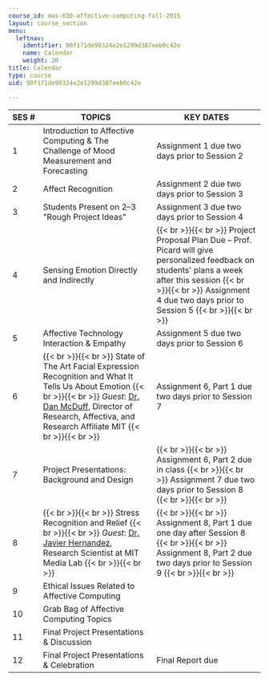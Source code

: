 ```yaml
---
course_id: mas-630-affective-computing-fall-2015
layout: course_section
menu:
  leftnav:
    identifier: 90f171de90324e2e1299d387eeb0c42e
    name: Calendar
    weight: 20
title: Calendar
type: course
uid: 90f171de90324e2e1299d387eeb0c42e

---
```


| SES # | TOPICS | KEY DATES |
| --- | --- | --- |
| 1 | Introduction to Affective Computing & The Challenge of Mood Measurement and Forecasting | Assignment 1 due two days prior to Session 2 |
| 2 | Affect Recognition | Assignment 2 due two days prior to Session 3 |
| 3 | Students Present on 2–3 "Rough Project Ideas" | Assignment 3 due two days prior to Session 4 |
| 4 | Sensing Emotion Directly and Indirectly |  {{< br >}}{{< br >}} Project Proposal Plan Due – Prof. Picard will give personalized feedback on students' plans a week after this session {{< br >}}{{< br >}} Assignment 4 due two days prior to Session 5 {{< br >}}{{< br >}}  |
| 5 | Affective Technology Interaction & Empathy | Assignment 5 due two days prior to Session 6 |
| 6 |  {{< br >}}{{< br >}} State of The Art Facial Expression Recognition and What It Tells Us About Emotion {{< br >}}{{< br >}} _Guest_: [Dr. Dan McDuff](http://alumni.media.mit.edu/~djmcduff/), Director of Research, Affectiva, and Research Affiliate MIT {{< br >}}{{< br >}}  | Assignment 6, Part 1 due two days prior to Session 7 |
| 7 | Project Presentations: Background and Design |  {{< br >}}{{< br >}} Assignment 6, Part 2 due in class {{< br >}}{{< br >}} Assignment 7 due two days prior to Session 8 {{< br >}}{{< br >}}  |
| 8 |  {{< br >}}{{< br >}} Stress Recognition and Relief {{< br >}}{{< br >}} _Guest_: [Dr. Javier Hernandez](http://javierhr.com/), Research Scientist at MIT Media Lab {{< br >}}{{< br >}}  |  {{< br >}}{{< br >}} Assignment 8, Part 1 due one day after Session 8 {{< br >}}{{< br >}} Assignment 8, Part 2 due two days prior to Session 9 {{< br >}}{{< br >}}  |
| 9 | Ethical Issues Related to Affective Computing | &nbsp; |
| 10 | Grab Bag of Affective Computing Topics | &nbsp; |
| 11 | Final Project Presentations & Discussion | &nbsp; |
| 12 | Final Project Presentations & Celebration | Final Report due